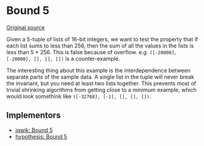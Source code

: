 # Bound 5

[Original source](https://github.com/mc-imperial/hypothesis-ecoop-2020-artifact/tree/master/smartcheck-benchmarks/evaluations/bound5)

Given a 5-tuple of
lists of 16-bit integers, we want to test the property that if each list sums
to less than 256, then the sum of all the values in the lists is less than
5 * 256. This is false because of overflow. e.g.
`([-20000], [-20000], [], [], [])` is a counter-example.

The interesting thing about this example is the interdependence between separate parts of the sample data.
A single list in the tuple will never break the invariant, but you need at least two lists together.
This prevents most of trivial shrinking algorithms from getting close to a minimum example,
which would look somethink like `([-32768], [-1], [], [], [])`.

## Implementors

- [jqwik: Bound 5](/pbt-libraries/jqwik/src/test/java/challenges/bound5/Bound5Properties.java)
- [hypothesis: Bound 5](/pbt-libraries/hypothesis/challenges/bound5.py)
